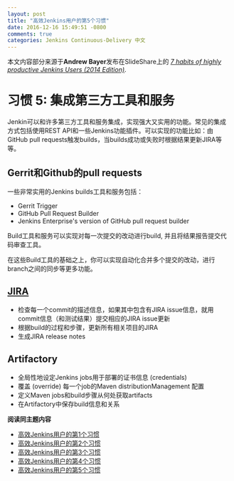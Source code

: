 ```yaml
---
layout: post
title: "高效Jenkins用户的第5个习惯"
date: 2016-12-16 15:49:51 -0800
comments: true
categories: Jenkins Continuous-Delivery 中文
---
```


本文内容部分来源于**Andrew Bayer**发布在SlideShare上的 [*7 habits of highly productive Jenkins Users (2014 Edition)*](http://www.slideshare.net/andrewbayer/seven-habits-of-highly-effective-jenkins-users-2014-edition).

# 习惯 5: 集成第三方工具和服务

Jenkin可以和许多第三方工具和服务集成，实现强大又实用的功能。常见的集成方式包括使用REST API和一些Jenkins功能插件。可以实现的功能比如：由GitHub pull requests触发builds，当builds成功或失败时根据结果更新JIRA等等。

<!--more--> 

## Gerrit和Github的pull requests

一些非常实用的Jenkins builds工具和服务包括：

* Gerrit Trigger
* GitHub Pull Request Builder
* Jenkins Enterprise's version of GitHub pull request builder

Build工具和服务可以实现对每一次提交的改动进行build, 并且将结果报告提交代码审查工具。

在这些Build工具的基础之上，你可以实现自动化合并多个提交的改动，进行branch之间的同步等更多功能。

## [JIRA](https://www.atlassian.com/software/jira)

* 检查每一个commit的描述信息，如果其中包含有JIRA issue信息，就用commit信息（和测试结果）提交相应的JIRA issue更新
* 根据build的过程和步骤，更新所有相关项目的JIRA
* 生成JIRA release notes

## Artifactory

* 全局性地设定Jenkins jobs用于部署的证书信息 (credentials)
* 覆盖 (override) 每一个job的Maven distributionManagement 配置
* 定义Maven jobs和build步骤从何处获取artifacts
* 在Artifactory中保存build信息和关系

**阅读同主题内容**

- [高效Jenkins用户的第1个习惯](http://euccas.github.io/blog/20151210/jenkins-user-habits-1.html)
- [高效Jenkins用户的第2个习惯](http://euccas.github.io/blog/20151215/jenkins-user-habits-2.html)
- [高效Jenkins用户的第3个习惯](http://euccas.github.io/blog/20160523/jenkins-user-habits-3.html)
- [高效Jenkins用户的第4个习惯](http://euccas.github.io/blog/20161010/jenkins-user-habits-4.html)
- [高效Jenkins用户的第5个习惯](http://euccas.github.io/blog/20161216/jenkins-user-habits-5.html)
